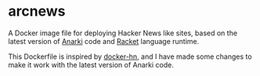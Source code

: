 # arcnews

A Docker image file for deploying Hacker News like sites, based on the latest version of [Anarki](https://github.com/arclanguage/anarki) code and [Racket](https://racket-lang.org/) language runtime.

This Dockerfile is inspired by [docker-hn](https://github.com/fauria/docker-hn), and I have made some changes to make it work with the latest version of Anarki code.